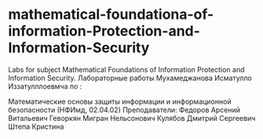 # mathematical-foundationa-of-information-Protection-and-Information-Security
Labs for subject Mathematical Foundations of Information Protection and Information Security.
Лабораторные работы Мухамеджанова Исматулло Иззатулллоевмча по :

Математические основы защиты информации и информационной безопасности (НФИмд, 02.04.02)
Преподаватели:
  Федоров Арсений Витальевич 
  Геворкян Мигран Нельсонович 
  Кулябов Дмитрий Сергеевич
  Штепа Кристина
